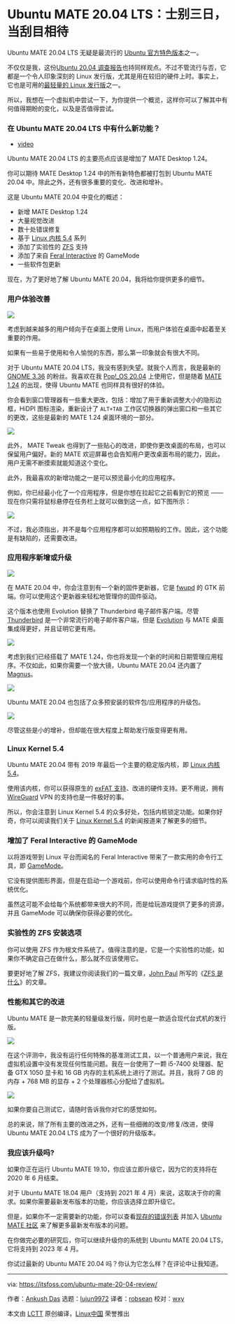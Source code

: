 [#]: collector: (lujun9972)
[#]: translator: (robsean)
[#]: reviewer: (wxy)
[#]: publisher: ( )
[#]: url: ( )
[#]: subject: (Ubuntu MATE 20.04 LTS Review: Better Than Ever)
[#]: via: (https://itsfoss.com/ubuntu-mate-20-04-review/)
[#]: author: (Ankush Das https://itsfoss.com/author/ankush/)

Ubuntu MATE 20.04 LTS：士别三日，当刮目相待
======

Ubuntu MATE 20.04 LTS 无疑是最流行的 [Ubuntu 官方特色版本][1]之一。

不仅仅是我，这份[Ubuntu 20.04 调查报告][2]也持同样观点。不过不管流行与否，它都是一个令人印象深刻的 Linux 发行版，尤其是用在较旧的硬件上时。事实上，它也是可用的[最轻量的 Linux 发行版][3]之一。

所以，我想在一个虚拟机中尝试一下，为你提供一个概览，这样你可以了解其中有何值得期盼的变化，以及是否值得尝试。

### 在 Ubuntu MATE 20.04 LTS 中有什么新功能？

- [video](https://www.youtube.com/embed/WBZyXDHw4HA)

Ubuntu MATE 20.04 LTS 的主要亮点应该是增加了 MATE Desktop 1.24。

你可以期待 MATE Desktop 1.24 中的所有新特色都被打包到 Ubuntu MATE 20.04 中。除此之外，还有很多重要的变化、改进和增补。

这是 Ubuntu MATE 20.04 中变化的概述：

  * 新增 MATE Desktop 1.24
  * 大量视觉改进
  * 数十处错误修复
  * 基于 [Linux 内核 5.4][5] 系列
  * 添加了实验性的 [ZFS][6] 支持
  * 添加了来自 [Feral Interactive][7] 的 GameMode
  * 一些软件包更新

现在，为了更好地了解 Ubuntu MATE 20.04，我将给你提供更多的细节。

### 用户体验改善

![][8]

考虑到越来越多的用户倾向于在桌面上使用 Linux，而用户体验在桌面中起着至关重要的作用。

如果有一些易于使用和令人愉悦的东西，那么第一印象就会有很大不同。

对于 Ubuntu MATE 20.04 LTS，我没有感到失望。就我个人而言，我是最新的 [GNOME 3.36][9] 的粉丝。我喜欢在我 [Pop!_OS 20.04][10] 上使用它，但是随着 [MATE 1.24][11] 的出现，使得 Ubuntu MATE 也同样具有很好的体验。

你会看到窗口管理器有一些重大更改，包括：增加了用于重新调整大小的隐形边框，HiDPI 图标渲染，重新设计了 `ALT+TAB` 工作区切换器的弹出窗口和一些其它的更改，这些是最新的 MATE 1.24 桌面环境的一部分。

![][12]

此外， MATE Tweak 也得到了一些贴心的改进，即使你更改桌面的布局，也可以保留用户偏好。新的 MATE 欢迎屏幕也会告知用户更改桌面布局的能力，因此，用户无需不断摸索就能知道这个变化。

此外，我最喜欢的新增功能之一是可以预览最小化的应用程序。

例如，你已经最小化了一个应用程序，但是你想在拉起它之前看到它的预览 —— 现在你只需将鼠标悬停在任务栏上就可以做到这一点，如下图所示：

![][13]

不过，我必须指出，并不是每个应用程序都可以如预期般的工作。因此，这个功能是有缺陷的，还需要改进。

### 应用程序新增或升级

![][14]

在 MATE 20.04 中，你会注意到有一个新的固件更新器，它是 [fwupd][15] 的 GTK 前端。你可以使用这个更新器来轻松地管理你的固件驱动。

这个版本也使用 Evolution 替换了 Thunderbird 电子邮件客户端。尽管 [Thunderbird][16] 是一个非常流行的电子邮件客户端，但是 [Evolution][17] 与 MATE 桌面集成得更好，并且证明它更有用。

![][18]

考虑到我们已经搭载了 MATE 1.24，你也将发现一个新的时间和日期管理应用程序。不仅如此，如果你需要一个放大镜，Ubuntu MATE 20.04 还内置了 [Magnus][19]。

![][20]

Ubuntu MATE 20.04 也包括了众多预安装的软件包/应用程序的升级包。

![][21]

尽管这些是小的增补，但却能在很大程度上帮助发行版变得更有用。

### Linux Kernel 5.4

Ubuntu MATE 20.04 带有 2019 年最后一个主要的稳定版内核，即 [Linux 内核 5.4][5]。

使用该内核，你可以获得原生的 [exFAT 支持][22]、改进的硬件支持。更不用说，拥有 [WireGuard][23] VPN 的支持也是一件极好的事。

所以，你会注意到 Linux Kernel 5.4 的众多好处，包括内核锁定功能。如果你好奇，你可以阅读我们关于 [Linux Kernel 5.4][5] 的新闻报道来了解更多的细节。

### 增加了 Feral Interactive 的 GameMode

以将游戏带到 Linux 平台而闻名的 Feral Interactive 带来了一款实用的命令行工具，即 [GameMode][7]。

它没有提供图形界面，但是在启动一个游戏前，你可以使用命令行请求临时性的系统优化。

虽然这可能不会给每个系统都带来很大的不同，而是给玩游戏提供了更多的资源，并且 GameMode 可以确保你获得必要的优化。

### 实验性的 ZFS 安装选项

你可以使用 ZFS 作为根文件系统了。值得注意的是，它是一个实验性的功能，如果你不确定自己在做什么，那么就不应该使用它。

要更好地了解 ZFS，我建议你阅读我们的一篇文章，[John Paul][24] 所写的《[ZFS 是什么][6]》的文章。

### 性能和其它的改进

Ubuntu MATE 是一款完美的轻量级发行版，同时也是一款适合现代台式机的发行版。

![][25]

在这个评测中，我没有运行任何特殊的基准测试工具，以一个普通用户来说，我在虚拟机设置中没有发现任何性能问题。我在一台使用了一颗 i5-7400 处理器、配备 GTX 1050 显卡和 16 GB 内存的主机系统上进行了测试。并且，我将 7 GB 的内存 + 768 MB 的显存 + 2 个处理器核心分配给了虚拟机。

![][26]

如果你要自己测试它，请随时告诉我你对它的感觉如何。

总的来说，除了所有主要的改进之外，还有一些细微的改变/修复/改进，使得 Ubuntu MATE 20.04 LTS 成为了一个很好的升级版本。

### 我应该升级吗?

如果你正在运行 Ubuntu MATE 19.10，你应该立即升级它，因为它的支持将在 2020 年 6 月结束。

对于 Ubuntu MATE 18.04 用户（支持到 2021 年 4 月）来说，这取决于你的需求。如果你需要最新发布版本的功能，你应该选择立即升级它。

但是，如果你不一定需要新的功能，你可以查看[现存的错误列表][27] 并加入 [Ubuntu MATE 社区][28] 来了解更多最新发布版本的问题。

在你做完必要的研究后，你可以继续升级你的系统到 Ubuntu MATE 20.04 LTS，它将支持到 2023 年 4 月。

你试过最新的 Ubuntu MATE 20.04 吗？你认为它怎么样？在评论中让我知道。

--------------------------------------------------------------------------------

via: https://itsfoss.com/ubuntu-mate-20-04-review/

作者：[Ankush Das][a]
选题：[lujun9972][b]
译者：[robsean](https://github.com/robsean)
校对：[wxy](https://github.com/wxy)

本文由 [LCTT](https://github.com/LCTT/TranslateProject) 原创编译，[Linux中国](https://linux.cn/) 荣誉推出

[a]: https://itsfoss.com/author/ankush/
[b]: https://github.com/lujun9972
[1]: https://itsfoss.com/which-ubuntu-install/
[2]: https://ubuntu.com/blog/ubuntu-20-04-survey-results
[3]: https://itsfoss.com/lightweight-linux-beginners/
[4]: https://www.youtube.com/c/itsfoss?sub_confirmation=1
[5]: https://itsfoss.com/linux-kernel-5-4/
[6]: https://itsfoss.com/what-is-zfs/
[7]: https://github.com/FeralInteractive/gamemode
[8]: https://i2.wp.com/itsfoss.com/wp-content/uploads/2020/04/ubuntu-mate-20-04.jpg?ssl=1
[9]: https://itsfoss.com/gnome-3-36-release/
[10]: https://linux.cn/article-12175-1.html
[11]: https://mate-desktop.org/blog/2020-02-10-mate-1-24-released/
[12]: https://i1.wp.com/itsfoss.com/wp-content/uploads/2020/04/ubuntu-mate-desktop-layout.png?ssl=1
[13]: https://i0.wp.com/itsfoss.com/wp-content/uploads/2020/04/ubuntu-mate-minimized-app.png?ssl=1
[14]: https://i1.wp.com/itsfoss.com/wp-content/uploads/2020/04/ubuntu-mate-20-04-firmware.png?ssl=1
[15]: https://fwupd.org
[16]: https://www.thunderbird.net/en-US/
[17]: https://wiki.gnome.org/Apps/Evolution
[18]: https://i2.wp.com/itsfoss.com/wp-content/uploads/2020/04/ubuntu-mate-evolution.png?ssl=1
[19]: https://kryogenix.org/code/magnus/
[20]: https://i1.wp.com/itsfoss.com/wp-content/uploads/2020/04/ubuntu-mate-magnus.jpg?ssl=1
[21]: https://i1.wp.com/itsfoss.com/wp-content/uploads/2020/04/ubuntu-mate-apps.png?ssl=1
[22]: https://cloudblogs.microsoft.com/opensource/2019/08/28/exfat-linux-kernel/
[23]: https://wiki.ubuntu.com/WireGuard
[24]: https://itsfoss.com/author/john/
[25]: https://i1.wp.com/itsfoss.com/wp-content/uploads/2020/04/ubuntu-mate-system-reosource.jpg?ssl=1
[26]: https://i0.wp.com/itsfoss.com/wp-content/uploads/2020/04/ubuntu-mate-focal-neofetch.png?ssl=1
[27]: https://bugs.launchpad.net/ubuntu-mate
[28]: https://ubuntu-mate.community/
